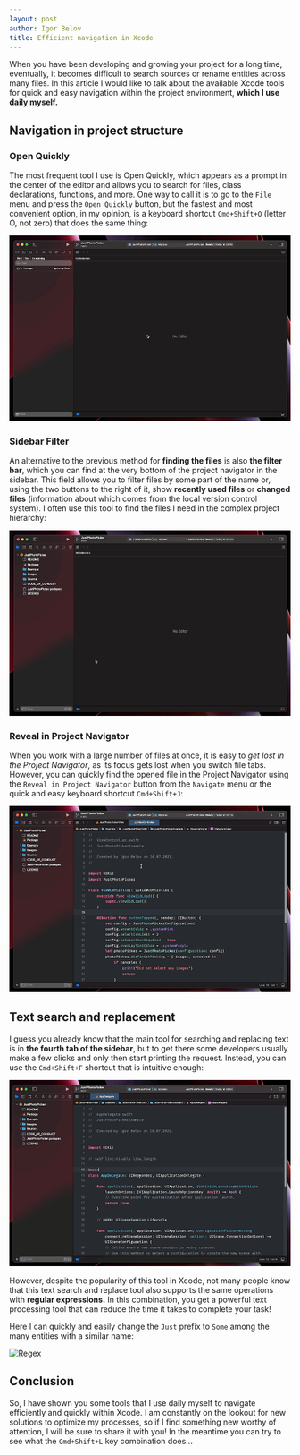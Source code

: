 ```yaml
---
layout: post
author: Igor Belov
title: Efficient navigation in Xcode
---
```


When you have been developing and growing your project for a long time, eventually, it becomes difficult to search sources or rename entities across many files. In this article I would like to talk about the available Xcode tools for quick and easy navigation within the project environment, **which I use daily myself.**

<!-- more -->

## Navigation in project structure

### Open Quickly

The most frequent tool I use is Open Quickly, which appears as a prompt in the center of the editor and allows you to search for files, class declarations, functions, and more. One way to call it is to go to the `File` menu and press the `Open Quickly` button, but the fastest and most convenient option, in my opinion, is a keyboard shortcut `Cmd+Shift+O` (letter O, not zero) that does the same thing:

![Open Quickly](/media/xcode-navigation/quick-open.gif)

### Sidebar Filter

An alternative to the previous method for **finding the files** is also **the filter bar**, which you can find at the very bottom of the project navigator in the sidebar. This field allows you to filter files by some part of the name or, using the two buttons to the right of it, show **recently used files** or **changed files** (information about which comes from the local version control system). I often use this tool to find the files I need in the complex project hierarchy:

![Sidebar Filter](/media/xcode-navigation/filter.gif)

### Reveal in Project Navigator

When you work with a large number of files at once, it is easy to *get lost in the Project Navigator*, as its focus gets lost when you switch file tabs. However, you can quickly find the opened file in the Project Navigator using the `Reveal in Project Navigator` button from the `Navigate` menu or the quick and easy keyboard shortcut `Cmd+Shift+J`:

![Find](/media/xcode-navigation/reveal.gif)

## Text search and replacement

I guess you already know that the main tool for searching and replacing text is in **the fourth tab of the sidebar**, but to get there some developers usually make a few clicks and only then start printing the request. Instead, you can use the `Cmd+Shift+F` shortcut that is intuitive enough:

![Find](/media/xcode-navigation/find.gif)

However, despite the popularity of this tool in Xcode, not many people know that this text search and replace tool also supports the same operations with **regular expressions.** In this combination, you get a powerful text processing tool that can reduce the time it takes to complete your task!

Here I can quickly and easily change the `Just` prefix to `Some` among the many entities with a similar name:

![Regex](/media/xcode-navigation/regex.gif)

## Conclusion

So, I have shown you some tools that I use daily myself to navigate efficiently and quickly within Xcode. I am constantly on the lookout for new solutions to optimize my processes, so if I find something new worthy of attention, I will be sure to share it with you! In the meantime you can try to see what the `Cmd+Shift+L` key combination does...
